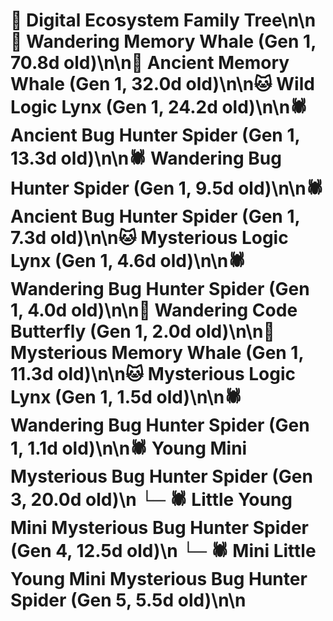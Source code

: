 # 🌳 Digital Ecosystem Family Tree\n\n🐋 Wandering Memory Whale (Gen 1, 70.8d old)\n\n🐋 Ancient Memory Whale (Gen 1, 32.0d old)\n\n🐱 Wild Logic Lynx (Gen 1, 24.2d old)\n\n🕷️ Ancient Bug Hunter Spider (Gen 1, 13.3d old)\n\n🕷️ Wandering Bug Hunter Spider (Gen 1, 9.5d old)\n\n🕷️ Ancient Bug Hunter Spider (Gen 1, 7.3d old)\n\n🐱 Mysterious Logic Lynx (Gen 1, 4.6d old)\n\n🕷️ Wandering Bug Hunter Spider (Gen 1, 4.0d old)\n\n🦋 Wandering Code Butterfly (Gen 1, 2.0d old)\n\n🐋 Mysterious Memory Whale (Gen 1, 11.3d old)\n\n🐱 Mysterious Logic Lynx (Gen 1, 1.5d old)\n\n🕷️ Wandering Bug Hunter Spider (Gen 1, 1.1d old)\n\n🕷️ Young Mini Mysterious Bug Hunter Spider (Gen 3, 20.0d old)\n  └─ 🕷️ Little Young Mini Mysterious Bug Hunter Spider (Gen 4, 12.5d old)\n    └─ 🕷️ Mini Little Young Mini Mysterious Bug Hunter Spider (Gen 5, 5.5d old)\n\n